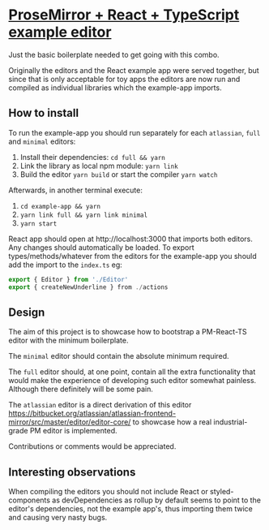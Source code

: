 # [ProseMirror + React + TypeScript example editor](https://teemukoivisto.github.io/prosemirror-react-typescript-example/)

Just the basic boilerplate needed to get going with this combo.

Originally the editors and the React example app were served together, but since that is only acceptable for toy apps the editors are now run and compiled as individual libraries which the example-app imports.

## How to install

To run the example-app you should run separately for each `atlassian`, `full` and `minimal` editors:

1. Install their dependencies: `cd full && yarn`
2. Link the library as local npm module: `yarn link`
3. Build the editor `yarn build` or start the compiler `yarn watch`

Afterwards, in another terminal execute:

1. `cd example-app && yarn`
2. `yarn link full && yarn link minimal`
3. `yarn start`

React app should open at http://localhost:3000 that imports both editors. Any changes should automatically be loaded. To export types/methods/whatever from the editors for the example-app you should add the import to the `index.ts` eg:

```ts
export { Editor } from './Editor'
export { createNewUnderline } from ./actions
```

## Design

The aim of this project is to showcase how to bootstrap a PM-React-TS editor with the minimum boilerplate.

The `minimal` editor should contain the absolute minimum required.

The `full` editor should, at one point, contain all the extra functionality that would make the experience of developing such editor somewhat painless. Although there definitely will be some pain.

The `atlassian` editor is a direct derivation of this editor https://bitbucket.org/atlassian/atlassian-frontend-mirror/src/master/editor/editor-core/ to showcase how a real industrial-grade PM editor is implemented.

Contributions or comments would be appreciated.

## Interesting observations

When compiling the editors you should not include React or styled-components as devDependencies as rollup by default seems to point to the editor's dependencies, not the example app's, thus importing them twice and causing very nasty bugs.
